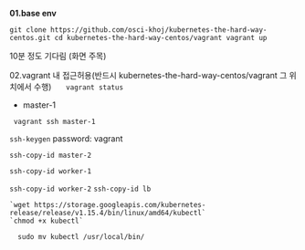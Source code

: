 **01.base env**

`git clone https://github.com/osci-khoj/kubernetes-the-hard-way-centos.git
cd kubernetes-the-hard-way-centos/vagrant
vagrant up`

10분 정도 기다림 (화면 주목)

02.vagrant 내 접근허용(반드시 kubernetes-the-hard-way-centos/vagrant 그 위치에서 수행)
 `   vagrant status`
 

- master-1

` vagrant ssh master-1`

`ssh-keygen` password: vagrant

`ssh-copy-id master-2`

`ssh-copy-id worker-1`

`ssh-copy-id worker-2`
`ssh-copy-id lb`

    `wget https://storage.googleapis.com/kubernetes-release/release/v1.15.4/bin/linux/amd64/kubectl`
    `chmod +x kubectl`
  `  sudo mv kubectl /usr/local/bin/`
